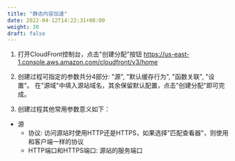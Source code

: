 ```yaml
---
title: "静态内容加速"
date: 2022-04-12T14:22:31+08:00
weight: 30
draft: false
---
```


1. 打开CloudFront控制台，点击"创建分配"按钮
https://us-east-1.console.aws.amazon.com/cloudfront/v3/home


2. 创建过程可指定的参数共分4部分: "源", "默认缓存行为", "函数关联", "设置"。
在"源域"中填入源站域名，其余保留默认配置，点击"创建分配"即可完成。

3. 创建过程其他常用参数意义如下：
- 源
    - 协议: 访问源站时使用HTTP还是HTTPS，如果选择"匹配查看器"，则使用和客户端一样的协议
    - HTTP端口和HTTPS端口: 源站的服务端口




